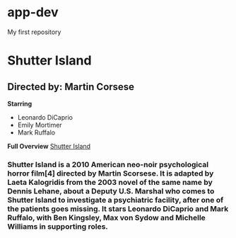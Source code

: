 # app-dev
My first repository


# Shutter Island
## Directed by: Martin Corsese

**Starring**
- Leonardo DiCaprio
- Emily Mortimer
- Mark Ruffalo


**Full Overview**
[Shutter Island](https://www.imdb.com/title/tt1130884/)

### Shutter Island is a 2010 American neo-noir psychological horror film[4] directed by Martin Scorsese. It is adapted by Laeta Kalogridis from the 2003 novel of the same name by Dennis Lehane, about a Deputy U.S. Marshal who comes to Shutter Island to investigate a psychiatric facility, after one of the patients goes missing. It stars Leonardo DiCaprio and Mark Ruffalo, with Ben Kingsley, Max von Sydow and Michelle Williams in supporting roles.

